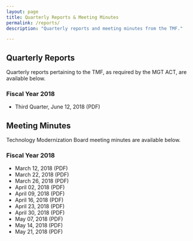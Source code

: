 ```yaml
---
layout: page
title: Quarterly Reports & Meeting Minutes
permalink: /reports/
description: "Quarterly reports and meeting minutes from the TMF."

---
```


## Quarterly Reports

Quarterly reports pertaining to the TMF, as required by the MGT ACT, are available below.

### Fiscal Year 2018

- Third Quarter, June 12, 2018 (PDF)

## Meeting Minutes

Technology Modernization Board meeting minutes are available below.

### Fiscal Year 2018

- March 12, 2018 (PDF)
- March 22, 2018 (PDF)
- March 26, 2018 (PDF)
- April 02, 2018 (PDF)
- April 09, 2018 (PDF)
- April 16, 2018 (PDF)
- April 23, 2018 (PDF)
- April 30, 2018 (PDF)
- May 07, 2018 (PDF)
- May 14, 2018 (PDF)
- May 21, 2018 (PDF)


